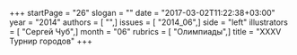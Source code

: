 +++
startPage = "26"
slogan = ""
date = "2017-03-02T11:22:38+03:00"
year = "2014"
authors = [ "",]
issues = [ "2014_06",]
side = "left"
illustrators = [ "Сергей Чуб",]
month = "06"
rubrics = [ "Олимпиады",]
title = "XXXV Турнир городов"
+++
